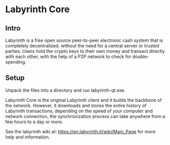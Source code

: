 Labyrinth Core
=============

Intro
-----
Labyrinth is a free open source peer-to-peer electronic cash system that is
completely decentralized, without the need for a central server or trusted
parties.  Users hold the crypto keys to their own money and transact directly
with each other, with the help of a P2P network to check for double-spending.


Setup
-----
Unpack the files into a directory and run labyrinth-qt.exe.

Labyrinth Core is the original Labyrinth client and it builds the backbone of the network.
However, it downloads and stores the entire history of Labyrinth transactions;
depending on the speed of your computer and network connection, the synchronization
process can take anywhere from a few hours to a day or more.

See the labyrinth wiki at:
  https://en.labyrinth.it/wiki/Main_Page
for more help and information.
